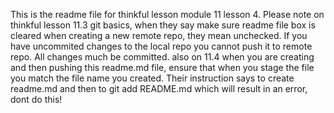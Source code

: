 This is the readme file for thinkful lesson module 11 lesson 4. 
Please note on thinkful lesson 11.3 git basics, when they say make sure readme file box is cleared when creating a new remote repo, they mean unchecked.
If  you have uncommited changes to the local repo you cannot push it to remote repo. All changes much be committed. 
also on 11.4 when you are creating and then pushing this readme.md file, ensure that when you stage the file you match the file name you created. Their instruction says to create readme.md and then to git add README.md which will result in an error, dont do this!
